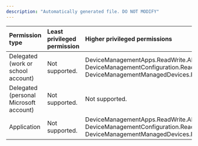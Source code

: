 ```yaml
---
description: "Automatically generated file. DO NOT MODIFY"
---
```


|Permission type|Least privileged permission|Higher privileged permissions|
|:---|:---|:---|
|Delegated (work or school account)|Not supported.|DeviceManagementApps.ReadWrite.All, DeviceManagementConfiguration.ReadWrite.All, DeviceManagementManagedDevices.ReadWrite.All|
|Delegated (personal Microsoft account)|Not supported.|Not supported.|
|Application|Not supported.|DeviceManagementApps.ReadWrite.All, DeviceManagementConfiguration.ReadWrite.All, DeviceManagementManagedDevices.ReadWrite.All|

